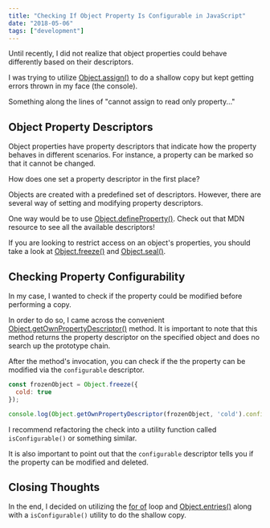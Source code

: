 ```yaml
---
title: "Checking If Object Property Is Configurable in JavaScript"
date: "2018-05-06"
tags: ["development"]
---
```


Until recently, I did not realize that object properties could behave differently based on their descriptors.

I was trying to utilize [Object.assign()](https://developer.mozilla.org/en-US/docs/Web/JavaScript/Reference/Global_Objects/Object/assign) to do a shallow copy but kept getting errors thrown in my face (the console).

Something along the lines of "cannot assign to read only property..."

## Object Property Descriptors

Object properties have property descriptors that indicate how the property behaves in different scenarios. For instance, a property can be marked so that it cannot be changed.

How does one set a property descriptor in the first place?

Objects are created with a predefined set of descriptors. However, there are several way of setting and modifying property descriptors.

One way would be to use [Object.defineProperty()](https://developer.mozilla.org/en-US/docs/Web/JavaScript/Reference/Global_Objects/Object/defineProperty). Check out that MDN resource to see all the available descriptors!

If you are looking to restrict access on an object's properties, you should take a look at [Object.freeze()](https://developer.mozilla.org/en-US/docs/Web/JavaScript/Reference/Global_Objects/Object/freeze) and [Object.seal()](https://developer.mozilla.org/en-US/docs/Web/JavaScript/Reference/Global_Objects/Object/seal).

## Checking Property Configurability

In my case, I wanted to check if the property could be modified before performing a copy.

In order to do so, I came across the convenient [Object.getOwnPropertyDescriptor()](https://developer.mozilla.org/en-US/docs/Web/JavaScript/Reference/Global_Objects/Object/getOwnPropertyDescriptor) method. It is important to note that this method returns the property descriptor on the specified object and does no search up the prototype chain.

After the method's invocation, you can check if the the property can be modified via the `configurable` descriptor.

```javascript
const frozenObject = Object.freeze({
  cold: true
});

console.log(Object.getOwnPropertyDescriptor(frozenObject, 'cold').configurable) // false
```

I recommend refactoring the check into a utility function called `isConfigurable()` or something similar.

It is also important to point out that the `configurable` descriptor tells you if the property can be modified and deleted.

## Closing Thoughts

In the end, I decided on utilizing the [for of](https://developer.mozilla.org/en-US/docs/Web/JavaScript/Reference/Statements/for...of) loop and [Object.entries()](https://developer.mozilla.org/en-US/docs/Web/JavaScript/Reference/Global_Objects/Object/entries) along with a `isConfigurable()` utility to do the shallow copy.
